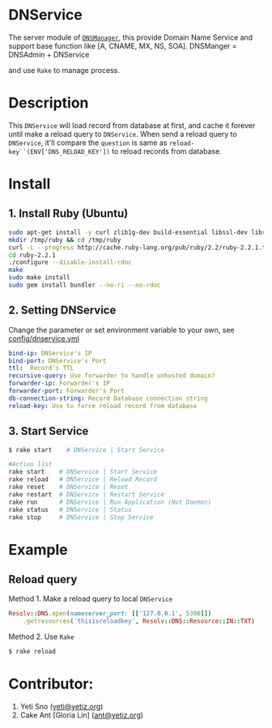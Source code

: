 # DNService
The server module of [`DNSManager`](../../../DNSManager), this provide Domain Name Service and support base function like [A, CNAME, MX, NS, SOA]. DNSManger = DNSAdmin + DNService

and use `Rake` to manage process.

# Description
This `DNService` will load record from database at first, and cache it forever until make a reload query to `DNService`.
When send a reload query to `DNService`, it'll compare the `question` is same as `reload-key``(ENV['DNS_RELOAD_KEY'])` to reload records from database.

# Install

## 1. Install Ruby (Ubuntu)
```bash
sudo apt-get install -y curl zlib1g-dev build-essential libssl-dev libreadline-dev libyaml-dev libsqlite3-dev sqlite3 libxml2-dev libxslt1-dev libcurl4-openssl-dev python-software-properties libffi-dev
mkdir /tmp/ruby && cd /tmp/ruby
curl -L --progress http://cache.ruby-lang.org/pub/ruby/2.2/ruby-2.2.1.tar.gz | tar xz
cd ruby-2.2.1
./configure --disable-install-rdoc
make
sudo make install
sudo gem install bundler --no-ri --no-rdoc
```

## 2. Setting DNService

Change the parameter or set environment variable to your own, see [config/dnservice.yml](config/dnservice.yml)

```yaml
bind-ip: DNService's IP
bind-port: DNService's Port
ttl:  Record's TTL
recursive-query: Use forwarder to handle unhosted domain?
forwarder-ip: Forwarder's IP
forwarder-port: Forwarder's Port
db-connection-string: Record Database connection string
reload-key: Use to force reload record from database
```

## 3. Start Service
```bash
$ rake start    # DNService | Start Service

#Action list
rake start    # DNService | Start Service
rake reload   # DNService | Reload Record
rake reset    # DNService | Reset
rake restart  # DNService | Restart Service
rake run      # DNService | Run Application (Not Daemon)
rake status   # DNService | Status
rake stop     # DNService | Stop Service
```
# Example

## Reload query
Method 1. Make a reload query to local `DNService`

```ruby
Resolv::DNS.open(nameserver_port: [['127.0.0.1', 5300]])
	.getresources('thisisreloadkey', Resolv::DNS::Resource::IN::TXT)
```

Method 2. Use `Rake`

```bash
$ rake reload
```

# Contributor:

1. Yeti Sno (yeti@yetiz.org)
2. Cake Ant \[Gloria Lin\] (ant@yetiz.org)
